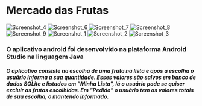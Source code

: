 <h1>Mercado das Frutas</h1>

![Screenshot_4](https://user-images.githubusercontent.com/29631505/72162966-ac330f00-33a1-11ea-83b2-088f69b4185e.png)
![Screenshot_6](https://user-images.githubusercontent.com/29631505/72162967-accba580-33a1-11ea-9cc5-c936b8041659.png)
![Screenshot_7](https://user-images.githubusercontent.com/29631505/72162969-accba580-33a1-11ea-9c85-af4980bb2f2b.png)
![Screenshot_8](https://user-images.githubusercontent.com/29631505/72162971-accba580-33a1-11ea-8e0b-7285ae1e9258.png)
![Screenshot_9](https://user-images.githubusercontent.com/29631505/72162973-accba580-33a1-11ea-9ae7-99451f5dff8e.png)
![Screenshot_1](https://user-images.githubusercontent.com/29631505/72162974-ad643c00-33a1-11ea-8607-34f4f2223736.png)
![Screenshot_2](https://user-images.githubusercontent.com/29631505/72162975-ad643c00-33a1-11ea-9df2-6f8aad9a3fc5.png)
![Screenshot_3](https://user-images.githubusercontent.com/29631505/72162976-ad643c00-33a1-11ea-9d5b-2084c8f66bf6.png)

<h3>
O aplicativo android foi desenvolvido na plataforma Android Studio na linguagem Java
</h3>

<h5>
O aplicativo consiste na escolha de uma fruta na lista e após a escolha o usuário informa a sua quantidade. Esses valores são salvos em banco de dados SQLite e listados em "Minha Lista", lá o usuário pode se quiser excluir as frutas escolhidas. Em "Pedido" o usuário tem os valores totais de sua escolha, o mantendo informado.
<h5>

